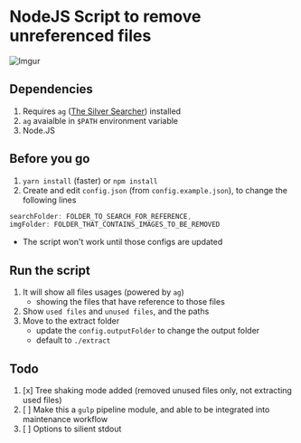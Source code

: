 # NodeJS Script to remove unreferenced files
![Imgur](http://i.imgur.com/YG2SvTO.png)

## Dependencies
1. Requires `ag` ([The Silver Searcher](https://github.com/ggreer/the_silver_searcher)) installed
1. `ag` avaialble in `$PATH` environment variable
1. Node.JS

## Before you go
1. `yarn install` (faster) or `npm install`
1. Create and edit `config.json` (from `config.example.json`), to change the following lines
```javascript
searchFolder: FOLDER_TO_SEARCH_FOR_REFERENCE,
imgFolder: FOLDER_THAT_CONTAINS_IMAGES_TO_BE_REMOVED
```
  - The script won't work until those configs are updated

## Run the script
1. It will show all files usages (powered by `ag`)
    - showing the files that have reference to those files
1. Show `used files` and `unused files`, and the paths
1. Move to the extract folder
    - update the `config.outputFolder` to change the output folder
    - default to `./extract`

## Todo
1. [x] Tree shaking mode added (removed unused files only, not extracting used files)
1. [ ] Make this a `gulp` pipeline module, and able to be integrated into maintenance workflow
1. [ ] Options to silient stdout